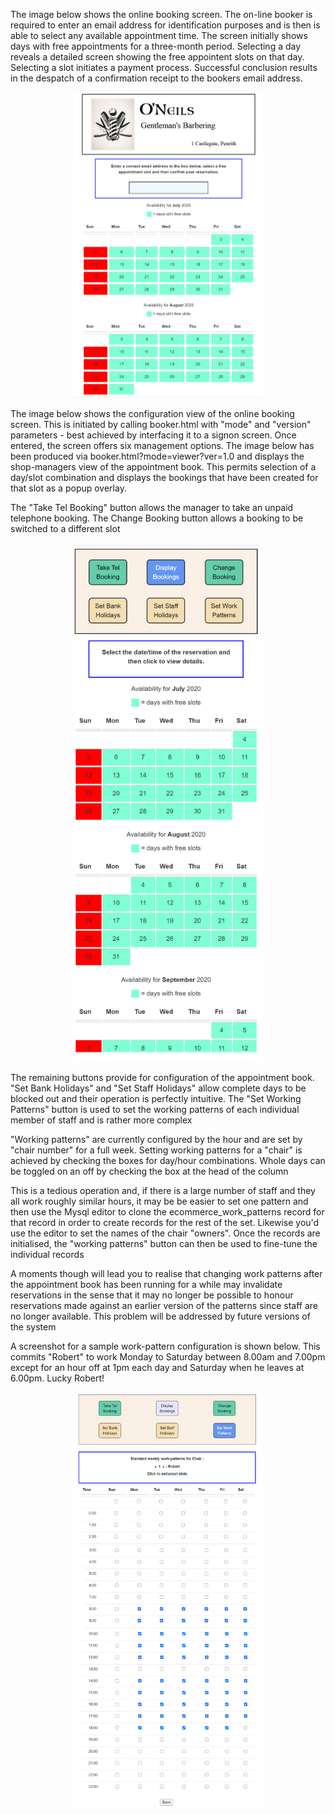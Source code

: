 <p>The image below shows the online booking screen. The on-line booker is required to enter an email address for identification purposes and is then is able to select any available appointment time. The screen initially shows days with free appointments for a three-month period. Selecting a day reveals a detailed screen showing the free appointent slots on that day. Selecting a slot initiates a payment process. Successful conclusion results in the despatch of a confirmation receipt to the bookers email address.</p>
<div style="width: 60%; margin-left: auto; margin-right: auto; text-align: center;">
<img src="img/screen1.png"> 
</div>
<p>The image below shows the configuration view of the online booking screen. This is initiated by calling booker.html with "mode" and "version" parameters - best achieved by interfacing it to a signon screen. Once entered, the screen offers six management options. The image below has been produced via booker.html?mode=viewer?ver=1.0 and displays the shop-managers view of the appointment book. This permits selection of a day/slot combination and displays the bookings that have been created for that slot as a popup overlay.</p>
<p>The "Take Tel Booking" button allows the manager to take an unpaid telephone booking. The Change Booking button allows a booking to be switched to a different slot</p>  
<div style="width: 60%; margin-left: auto; margin-right: auto; text-align: center;">
<img src="img/screen2.png"> 
</div>
<p>The remaining buttons provide for configuration of the appointment book. "Set Bank Holidays" and "Set Staff Holidays" allow complete days to be blocked out and their operation is perfectly intuitive. The "Set Working Patterns" button is used to set the working patterns of each individual member of staff and is rather more complex</p>
<p>"Working patterns" are currently configured by the hour and are set by "chair number" for a full week. Setting working patterns for a "chair" is achieved by checking the boxes for day/hour combinations. Whole days can be toggled on an off by checking the box at the head of the column</p>
<p> This is a tedious operation and, if there is a large number of staff and they all work roughly similar hours, it may be be easier to set one pattern and then use the Mysql editor to clone the ecommerce_work_patterns record for that record in order to create records for the rest of the set. Likewise you'd use the editor to set the names of the chair "owners". Once the records are initialised, the "working patterns" button can then be used to fine-tune the individual records</p>
<p>A moments though will lead you to realise that changing work patterns after the appointment book has been running for a while may invalidate reservations in the sense that it may no longer be possible to honour reservations made against an earlier version of the patterns since staff are no longer available. This problem will be addressed by future versions of the system</p>
<p> A screenshot for a sample work-pattern configuration is shown below. This commits "Robert" to work Monday to Saturday between 8.00am and 7.00pm except for an hour off at 1pm each day and Saturday when he leaves at 6.00pm. Lucky Robert!</p>
<div style="width: 60%; margin-left: auto; margin-right: auto; text-align: center;">
<img src="img/screen3.png"> 
</div>
